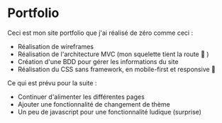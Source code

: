 # Portfolio

Ceci est mon site portfolio que j'ai réalisé de zéro comme ceci :  
- Réalisation de wireframes
- Réalisation de l'architecture MVC (mon squelette tient la route :bone: ) 
- Création d'une BDD pour gérer les informations du site 
- Réalisation du CSS sans framework, en mobile-first et responsive :art:  

Ce qui est prévu pour la suite :  
- Continuer d'alimenter les différentes pages  
- Ajouter une fonctionnalité de changement de thème
- Un peu de javascript pour une fonctionnalité ludique (surprise)  
 

